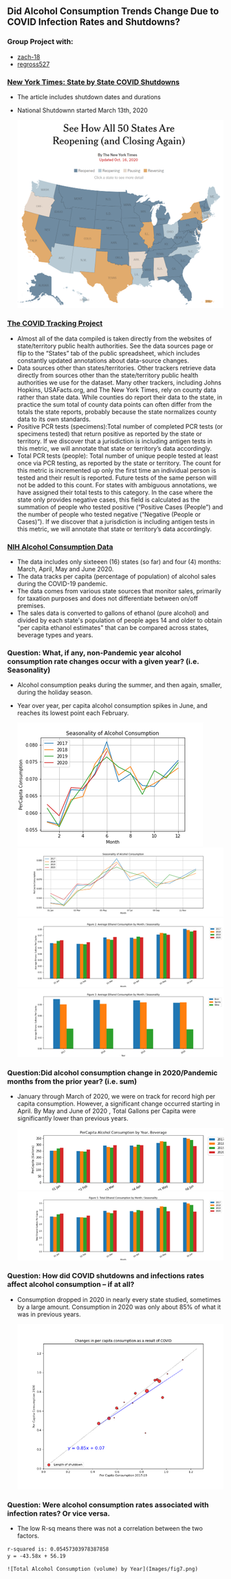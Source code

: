 ## **Did Alcohol Consumption Trends Change Due to COVID Infection Rates and Shutdowns?**

### **Group Project with:**
- [zach-18](https://github.com/zach-18)
- [regross527](https://github.com/regross527)

### **[New York Times: State by State COVID Shutdowns](https://www.nytimes.com/interactive/2020/us/states-reopen-map-coronavirus.html)**
* The article includes shutdown dates and durations
* National Shutdownn started March 13th, 2020

    ![New York Times: See How All 50 States Are Reopening (and Closing Again) ](Images/nytimes_covid_shutdown_map.png)

<!-- #### The COVID Tracking Project -->
### **[The COVID Tracking Project](https://covidtracking.com/data)**
* Almost all of the data compiled is taken directly from the websites of state/territory public health authorities. See the data sources page or flip to the “States” tab of the public spreadsheet, which includes constantly updated annotations about data-source changes.
* Data sources other than states/territories. Other trackers retrieve data directly from sources other than the state/territory public health authorities we use for the dataset. Many other trackers, including Johns Hopkins, USAFacts.org, and The New York Times, rely on county data rather than state data. While counties do report their data to the state, in practice the sum total of county data points can often differ from the totals the state reports, probably because the state normalizes county data to its own standards.
* Positive PCR tests (specimens):Total number of completed PCR tests (or specimens tested) that return positive as reported by the state or territory. If we discover that a jurisdiction is including antigen tests in this metric, we will annotate that state or territory’s data accordingly.
* Total PCR tests (people): Total number of unique people tested at least once via PCR testing, as reported by the state or territory. The count for this metric is incremented up only the first time an individual person is tested and their result is reported. Future tests of the same person will not be added to this count. For states with ambiguous annotations, we have assigned their total tests to this category. In the case where the state only provides negative cases, this field is calculated as the summation of people who tested positive (“Positive Cases (People”) and the number of people who tested negative (“Negative (People or Cases)”). If we discover that a jurisdiction is including antigen tests in this metric, we will annotate that state or territory’s data accordingly.

### **[NIH Alcohol Consumption Data](https://pubs.niaaa.nih.gov/publications/surveillance-covid-19/COVSALES.htm)**

* The data includes only sixteeen (16) states (so far) and four (4) months: March, April, May and June 2020. 
* The data tracks per capita (percentage of population) of alcohol sales during the COVID-19 pandemic.
* The data comes from various state sources that monitor sales, primarily for taxation purposes and does not differentiate between on/off premises. 
* The sales data is converted to gallons of ethanol (pure alcohol) and divided by each state's population of people ages 14 and older to obtain "per capita ethanol estimates" that can be compared across states, beverage types and years. 

### **Question: What, if any, non-Pandemic year alcohol consumption rate changes occur with a given year? (i.e. Seasonality)**
* Alcohol consumption peaks during the summer, and then again, smaller, during the holiday season.
* Year over year, per capita  alcohol consumption spikes in June, and reaches its lowest point each February.

    ![Average Alcohol Consumption (per capita) by Year](Images/vis1season.png)
    ![Average Alcohol Consumption (per capita) by Year](Images/fig1.png)
    ![Average Alcohol Consumption (per capita) by Year](Images/fig2.png)
    ![Average Alcohol Consumption (per capita) by Year](Images/fig3.png)

### **Question:Did alcohol consumption change in 2020/Pandemic months from the prior year? (i.e. sum)**
* January through March of 2020, we were on track for record high per capita consumption.  However, a significant change occurred starting in April.  By May and June of 2020 , Total Gallons per Capita were significantly lower than previous years.

    ![Total Alcohol Consumption (volume) by Year](Images/fig4.png)
    ![Total Alcohol Consumption (volume) by Year](Images/fig5.png)

### **Question: How did COVID shutdowns and infections rates affect alcohol consumption – if at all?**
* Consumption dropped in 2020 in nearly every state studied, sometimes by a large amount. Consumption in 2020 was only about 85% of what it was in previous years.

    ![Total Alcohol Consumption (volume) by Year](Images/fig6.png)
### **Question: Were alcohol consumption rates associated with infection rates? Or vice versa.**
* The low R-sq means there was not a correlation between the two factors.
```
r-squared is: 0.05457303978387858 
y = -43.58x + 56.19
```
    ![Total Alcohol Consumption (volume) by Year](Images/fig7.png)
 
